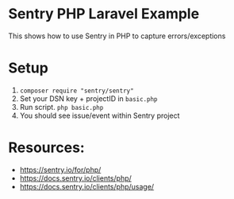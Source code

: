# Sentry PHP Laravel Example

This shows how to use Sentry in PHP to capture errors/exceptions

# Setup
1. `composer require "sentry/sentry"`
2. Set your DSN key + projectID in `basic.php`
3. Run script. `php basic.php`
4. You should see issue/event within Sentry project

# Resources:
- https://sentry.io/for/php/
- https://docs.sentry.io/clients/php/
- https://docs.sentry.io/clients/php/usage/
